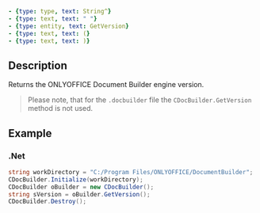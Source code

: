 ```yml signature
- {type: type, text: String^}
- {type: text, text: " "}
- {type: entity, text: GetVersion}
- {type: text, text: (}
- {type: text, text: )}
```

## Description

Returns the ONLYOFFICE Document Builder engine version.

> Please note, that for the `.docbuilder` file the `CDocBuilder.GetVersion` method is not used.

## Example

### .Net

``` cs
string workDirectory = "C:/Program Files/ONLYOFFICE/DocumentBuilder";
CDocBuilder.Initialize(workDirectory);
CDocBuilder oBuilder = new CDocBuilder();
string sVersion = oBuilder.GetVersion();
CDocBuilder.Destroy();
```
